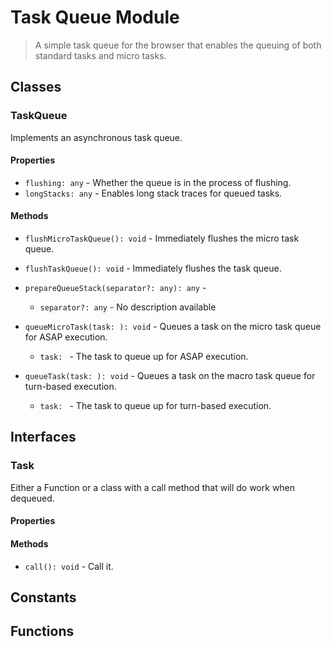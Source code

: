 # Task Queue Module

> A simple task queue for the browser that enables the queuing of both standard tasks and micro tasks.

## Classes


### TaskQueue

Implements an asynchronous task queue.

#### Properties

* `flushing: any` - Whether the queue is in the process of flushing.
* `longStacks: any` - Enables long stack traces for queued tasks.

#### Methods


* `flushMicroTaskQueue(): void` - Immediately flushes the micro task queue.


* `flushTaskQueue(): void` - Immediately flushes the task queue.


* `prepareQueueStack(separator?: any): any` - 
  * `separator?: any` - No description available


* `queueMicroTask(task: ): void` - Queues a task on the micro task queue for ASAP execution.
  * `task: ` - The task to queue up for ASAP execution.



* `queueTask(task: ): void` - Queues a task on the macro task queue for turn-based execution.
  * `task: ` - The task to queue up for turn-based execution.




## Interfaces


### Task

Either a Function or a class with a call method that will do work when dequeued.

#### Properties


#### Methods


* `call(): void` - Call it.



## Constants


## Functions

